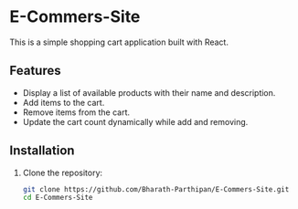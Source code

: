 # E-Commers-Site

This is a simple shopping cart application built with React.

## Features

- Display a list of available products with their name and description.
- Add items to the cart.
- Remove items from the cart.
- Update the cart count dynamically while add and removing.

## Installation

1. Clone the repository:
   ```sh
   git clone https://github.com/Bharath-Parthipan/E-Commers-Site.git
   cd E-Commers-Site
